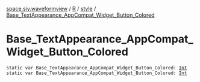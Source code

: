 [space.siy.waveformview](../../index.md) / [R](../index.md) / [style](index.md) / [Base_TextAppearance_AppCompat_Widget_Button_Colored](./-base_-text-appearance_-app-compat_-widget_-button_-colored.md)

# Base_TextAppearance_AppCompat_Widget_Button_Colored

`static var Base_TextAppearance_AppCompat_Widget_Button_Colored: `[`Int`](https://kotlinlang.org/api/latest/jvm/stdlib/kotlin/-int/index.html)
`static var Base_TextAppearance_AppCompat_Widget_Button_Colored: `[`Int`](https://kotlinlang.org/api/latest/jvm/stdlib/kotlin/-int/index.html)